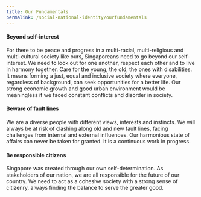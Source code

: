 ```yaml
---
title: Our Fundamentals
permalink: /social-national-identity/ourfundamentals
---
```

#### Beyond self-interest
For there to be peace and progress in a multi-racial, multi-religious and multi-cultural society like ours, Singaporeans need to go beyond our self-interest. We need to look out for one another, respect each other and to live in harmony together. Care for the young, the old, the ones with disabilities. It means forming a just, equal and inclusive society where everyone, regardless of background, can seek opportunities for a better life. Our strong economic growth and good urban environment would be meaningless if we faced constant conflicts and disorder in society.

#### Beware of fault lines
We are a diverse people with different views, interests and instincts. We will always be at risk of clashing along old and new fault lines, facing challenges from internal and external influences. Our harmonious state of affairs can never be taken for granted. It is a continuous work in progress.

#### Be responsible citizens
Singapore was created through our own self-determination. As stakeholders of our nation, we are all responsible for the future of our country. We need to act as a cohesive society with a strong sense of citizenry, always finding the balance to serve the greater good.